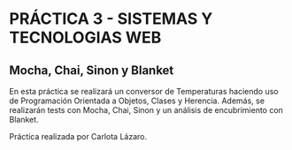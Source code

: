 # PRÁCTICA 3 - SISTEMAS Y TECNOLOGIAS WEB

## Mocha, Chai, Sinon y Blanket

En esta práctica se realizará un conversor de Temperaturas haciendo uso de Programación Orientada a Objetos, Clases y Herencia. 
Además, se realizarán tests con Mocha, Chai, Sinon y un análisis de encubrimiento con Blanket.

Práctica realizada por Carlota Lázaro. 
